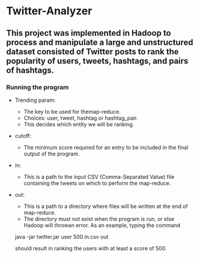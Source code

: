 # Twitter-Analyzer
## This project was implemented in Hadoop to process and manipulate a large and unstructured dataset consisted of Twitter posts to rank the popularity of users, tweets, hashtags, and pairs of hashtags. 

### Running the program

* Trending param:
  * The key to be used for themap-reduce.
  * Choices: user, tweet, hashtag or hashtag_pair.
  * This decides which entity we will be ranking.
 
* cutoff:
   * The minimum score required for an entry to be included in the final output of the program.
* in:
  * This is a path to the input CSV (Comma-Separated Value) file containing the tweets on which to perform the map-reduce.
 
* out:
  * This is a path to a directory where files will be written at the end of map-reduce.
  * The directory must not exist when the program is run, or else Hadoop will throwan error. As an example, typing the command
  
  java -jar twitter.jar user 500 in.csv out 
  
  
  should result in ranking the users with at least a score of 500.
